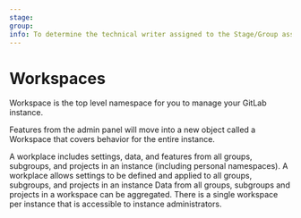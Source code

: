 ```yaml
---
stage: 
group: 
info: To determine the technical writer assigned to the Stage/Group associated with this page, see https://about.gitlab.com/handbook/engineering/ux/technical-writing/#assignments
---
```


# Workspaces

Workspace is the top level namespace for you to manage your GitLab instance.

Features from the admin panel will move into a new object called a Workspace that covers behavior for the entire instance.

A workplace includes settings, data, and features from all groups, subgroups, and projects in an instance (including personal namespaces).
A workplace allows settings to be defined and applied to all groups, subgroups, and projects in an instance
Data from all groups, subgroups and projects in a workspace can be aggregated.
There is a single workspace per instance that is accessible to instance administrators.

